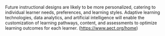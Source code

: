 Future instructional designs are likely to be more personalized, catering to individual learner needs, preferences, and learning styles. Adaptive learning technologies, data analytics, and artificial intelligence will enable the customization of learning pathways, content, and assessments to optimize learning outcomes for each learner. (https://www.aect.org/home)